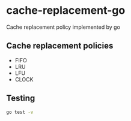 # cache-replacement-go

Cache replacement policy implemented by go

## Cache replacement policies

* FIFO
* LRU
* LFU
* CLOCK

## Testing

```sh
go test -v
```